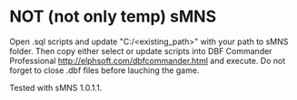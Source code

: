 # NOT (not only temp) sMNS

Open .sql scripts and update "C:/<existing_path>" with your path to sMNS folder. Then copy either select or update scripts into DBF Commander Professional http://elphsoft.com/dbfcommander.html and execute. Do not forget to close .dbf files before lauching the game.

Tested with sMNS 1.0.1.1.
